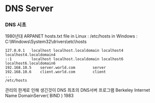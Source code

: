 
# DNS Server


### DNS 시초
1980년대 ARPANET hosts.txt file
in Linux : /etc/hosts
in Windows : C:\Windows\System32\drivers\etc\hosts

	127.0.0.1   localhost localhost.localdomain localhost4 			localhost4.localdomain4
	::1         localhost localhost.localdomain localhost6 localhost6.localdomain6
	192.168.10.5    server.world.com        server
	192.168.10.6    client.world.com        client
	...
	/etc/hosts

관리의 한계로 인해 생긴것이 DNS
 최초의 DNS서버 프로그램 Berkeley Internet Name DomainServer( BIND ) 1983
<!--stackedit_data:
eyJoaXN0b3J5IjpbMTc4Nzg2Nzg1NCwtNDI5MzU5MDU0XX0=
-->